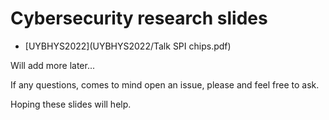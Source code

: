 # Cybersecurity research slides 

- [UYBHYS2022](UYBHYS2022/Talk SPI chips.pdf)

Will add more later...

If any questions, comes to mind open an issue, please and feel free to ask.

Hoping these slides will help.
